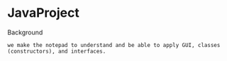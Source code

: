 # JavaProject
Background

	we make the notepad to understand and be able to apply GUI, classes (constructors), and interfaces. 
